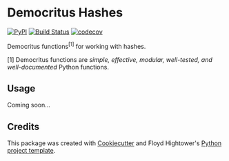 # Democritus Hashes

[![PyPI](https://img.shields.io/pypi/v/democritus-hashes.svg)](https://pypi.python.org/pypi/democritus-hashes)
[![Build Status](https://travis-ci.com/democritus-project/democritus-hashes.svg?branch=master)](https://travis-ci.com/democritus-project/democritus-hashes)
[![codecov](https://codecov.io/gh/democritus-project/democritus-hashes/branch/master/graph/badge.svg?token=V0WOIXRGMM)](https://codecov.io/gh/democritus-project/democritus-hashes)

Democritus functions<sup>[1]</sup> for working with hashes.

[1] Democritus functions are <i>simple, effective, modular, well-tested, and well-documented</i> Python functions.

## Usage

Coming soon...

## Credits

This package was created with [Cookiecutter](https://github.com/audreyr/cookiecutter) and Floyd Hightower's [Python project template](https://github.com/fhightower-templates/python-project-template).
